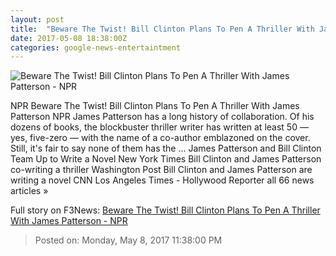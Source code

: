 ```yaml
---
layout: post
title:  "Beware The Twist! Bill Clinton Plans To Pen A Thriller With James Patterson - NPR"
date: 2017-05-08 18:38:00Z
categories: google-news-entertaintment
---
```


![Beware The Twist! Bill Clinton Plans To Pen A Thriller With James Patterson - NPR](https://media.npr.org/assets/img/2017/05/08/gettyimages-621680154_wide-7a54f3762abe2835441980d519e15796bb020692.jpg?s=1400)

NPR Beware The Twist! Bill Clinton Plans To Pen A Thriller With James Patterson NPR James Patterson has a long history of collaboration. Of his dozens of books, the blockbuster thriller writer has written at least 50 — yes, five-zero — with the name of a co-author emblazoned on the cover. Still, it's fair to say none of them has the ... James Patterson and Bill Clinton Team Up to Write a Novel New York Times Bill Clinton and James Patterson co-writing a thriller Washington Post Bill Clinton and James Patterson are writing a novel CNN Los Angeles Times - Hollywood Reporter all 66 news articles »


Full story on F3News: [Beware The Twist! Bill Clinton Plans To Pen A Thriller With James Patterson - NPR](http://www.f3nws.com/n/MxqWEG)

> Posted on: Monday, May 8, 2017 11:38:00 PM
